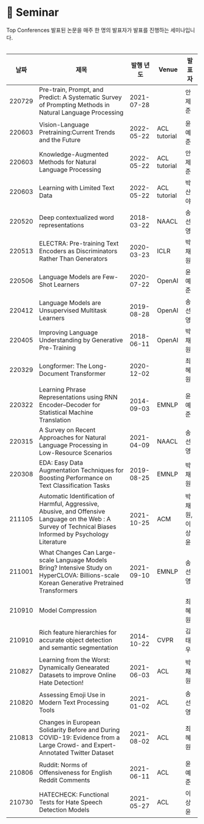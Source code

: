 📃 Seminar
===========
Top Conferences 발표된 논문을 매주 한 명의 발표자가 발표를 진행하는 세미나입니다. 
<br><br>


|날짜|제목|발행 년도|Venue|발표자|
|----|----|----|----|----|
|220729|Pre-train, Prompt, and Predict: A Systematic Survey of Prompting Methods in Natural Language Processing|2021-07-28||안제준|
|220603|Vision-Language Pretraining:Current Trends and the Future|2022-05-22|ACL tutorial|윤예준|
|220603|Knowledge-Augmented Methods for Natural Language Processing|2022-05-22|ACL tutorial|안제준|
|220603|Learning with Limited Text Data|2022-05-22|ACL tutorial|박산야|
|220520|Deep contextualized word representations|2018-03-22|NAACL|송선영|
|220513|ELECTRA: Pre-training Text Encoders as Discriminators Rather Than Generators|2020-03-23|ICLR|박채원|
|220506|Language Models are Few-Shot Learners|2020-07-22|OpenAI|윤예준|
|220412|Language Models are Unsupervised Multitask Learners|2019-08-28|OpenAI|송선영|
|220405|Improving Language Understanding by Generative Pre-Training|2018-06-11|OpenAI|박채원|
|220329|Longformer: The Long-Document Transformer|2020-12-02||최혜원|
|220322|Learning Phrase Representations using RNN Encoder–Decoder for Statistical Machine Translation|2014-09-03|EMNLP|윤예준|
|220315|A Survey on Recent Approaches for Natural Language Processing in Low-Resource Scenarios|2021-04-09|NAACL|송선영|
|220308|EDA: Easy Data Augmentation Techniques for Boosting Performance on Text Classification Tasks|2019-08-25|EMNLP|박채원|
|211105|Automatic Identification of Harmful, Aggressive, Abusive, and Offensive Language on the Web : A Survey of Technical Biases Informed by Psychology Literature|2021-10-25|ACM|박채원,이상윤|
|211001|What Changes Can Large-scale Language Models Bring? Intensive Study on HyperCLOVA: Billions-scale Korean Generative Pretrained Transformers|2021-09-10|EMNLP|송선영|
|210910|Model Compression|||최혜원|
|210910|Rich feature hierarchies for accurate object detection and semantic segmentation|2014-10-22|CVPR|김태우|
|210827|Learning from the Worst: Dynamically Genearated Datasets to improve Online Hate Detection!|2021-06-03|ACL|박채원|
|210820|Assessing Emoji Use in Modern Text Processing Tools|2021-01-02|ACL|송선영|
|210813|Changes in European Solidarity Before and During COVID-19: Evidence from a Large Crowd- and Expert-Annotated Twitter Dataset|2021-08-02|ACL|최혜원|
|210806|Ruddit: Norms of Offensiveness for English Reddit Comments|2021-06-11|ACL|윤예준|
|210730|HATECHECK: Functional Tests for Hate Speech Detection Models|2021-05-27|ACL|이상윤|
